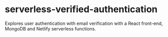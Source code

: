 # serverless-verified-authentication
Explores user authentication with email verification with a React front-end, MongoDB and Netlify serverless functions.
